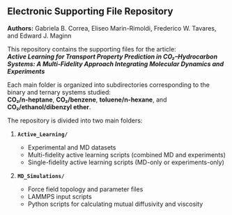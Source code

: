 ## Electronic Supporting File Repository

**Authors:** Gabriela B. Correa, Eliseo Marin-Rimoldi, Frederico W. Tavares, and Edward J. Maginn

This repository contains the supporting files for the article:  
**_Active Learning for Transport Property Prediction in CO₂–Hydrocarbon Systems: A Multi-Fidelity Approach Integrating Molecular Dynamics and Experiments_**

Each main folder is organized into subdirectories corresponding to the binary and ternary systems studied:  
**CO₂/n-heptane**, **CO₂/benzene**, **toluene/n-hexane**, and **CO₂/ethanol/dibenzyl ether**.

The repository is divided into two main folders:

1. **`Active_Learning/`**
   - Experimental and MD datasets  
   - Multi-fidelity active learning scripts (combined MD and experiments) 
   - Single-fidelity active learning scripts (MD-only or experiments-only)

2. **`MD_Simulations/`**
   - Force field topology and parameter files  
   - LAMMPS input scripts  
   - Python scripts for calculating mutual diffusivity and viscosity
